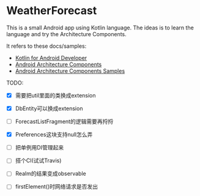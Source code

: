 # WeatherForecast
This is a small Android app using Kotlin language. The ideas is to learn the language and try the Architecture Components.

It refers to these docs/samples:
* [Kotlin for Android Developer](https://github.com/antoniolg/Kotlin-for-Android-Developers)
* [Android Architecture Components](https://developer.android.com/topic/libraries/architecture/index.html)
* [Android Architecture Components Samples](https://github.com/googlesamples/android-architecture-components)

TODO:
- [x] 需要把util里面的类换成extension
- [x] DbEntity可以换成extension
- [ ] ForecastListFragment的逻辑需要再捋捋
- [x] Preferences这块支持null怎么弄
- [ ] 把单例用DI管理起来
- [ ] 搭个CI(试试Travis)
- [ ] Realm的结果变成observable
- [ ] firstElement()时网络请求是否发出


